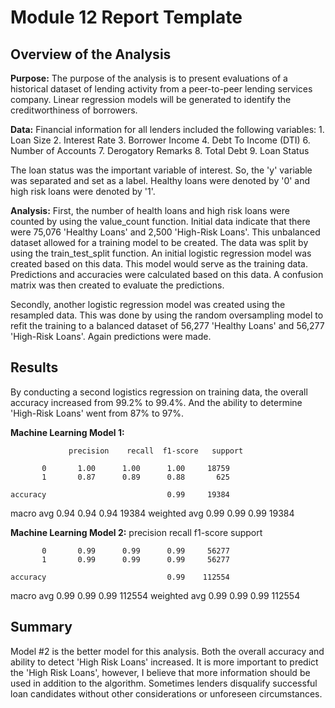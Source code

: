 # Module 12 Report Template

## Overview of the Analysis

**Purpose:** 
The purpose of the analysis is to present evaluations of a historical dataset of lending activity from a peer-to-peer lending services company.  Linear regression models will
be generated to identify the creditworthiness of borrowers.

**Data:** 
Financial information for all lenders included the following variables: 
    1. Loan Size
    2. Interest Rate
    3. Borrower Income
    4. Debt To Income (DTI)
    6. Number of Accounts
    7. Derogatory Remarks
    8. Total Debt
    9. Loan Status
    
The loan status was the important variable of interest. So, the 'y' variable was separated and set as a label. Healthy loans were denoted by '0' and high risk loans were denoted by '1'. 

**Analysis:**
First, the number of health loans and high risk loans were counted by using the value_count function. Initial data indicate that there were 75,076 'Healthy Loans' and 2,500 'High-Risk Loans'.  This unbalanced dataset allowed for a training model to be created. The data was split by using the train_test_split function. An initial logistic regression model was created based on this data.  This model would serve as the training data. Predictions and accuracies were calculated based on this data. A confusion matrix was then created to evaluate the predictions.

Secondly, another logistic regression model was created using the resampled data.  This was done by using the random oversampling model to refit the training to a balanced dataset of 56,277 'Healthy Loans' and 56,277 'High-Risk Loans'. Again predictions were made. 


## Results

By conducting a second logistics regression on training data, the overall accuracy increased from 99.2% to 99.4%.  And the ability to determine 'High-Risk Loans' went from 87% to 97%.

**Machine Learning Model 1:**

                 precision    recall  f1-score   support

           0       1.00      1.00      1.00     18759
           1       0.87      0.89      0.88       625

    accuracy                           0.99     19384
   macro avg       0.94      0.94      0.94     19384
weighted avg       0.99      0.99      0.99     19384



**Machine Learning Model 2:**
                 precision    recall  f1-score   support

           0       0.99      0.99      0.99     56277
           1       0.99      0.99      0.99     56277

    accuracy                           0.99    112554
   macro avg       0.99      0.99      0.99    112554
weighted avg       0.99      0.99      0.99    112554


## Summary

Model #2 is the better model for this analysis.  Both the overall accuracy and ability to detect 'High Risk Loans' increased. It is more important to predict the 'High Risk Loans', however, I believe that more information should be used in addition to the algorithm. Sometimes lenders disqualify successful loan candidates without other considerations or unforeseen circumstances.